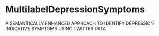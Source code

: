 # MultilabelDepressionSymptoms
A SEMANTICALLY ENHANCED APPROACH TO IDENTIFY DEPRESSION INDICATIVE SYMPTOMS  USING TWITTER DATA
